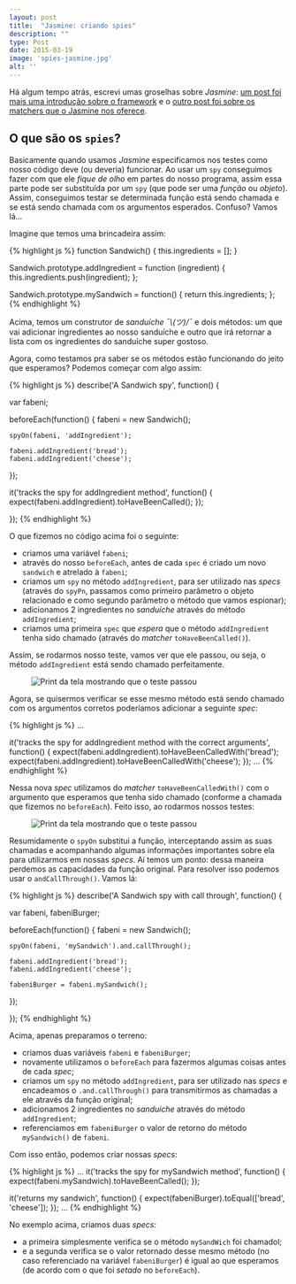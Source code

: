 ```yaml
---
layout: post
title:  "Jasmine: criando spies"
description: ""
type: Post
date: 2015-03-19
image: 'spies-jasmine.jpg'
alt: ''
---
```


Há algum tempo atrás, escrevi umas groselhas sobre *Jasmine*: [um post foi mais uma introdução sobre o framework](/brincando-com-jasmine) e o [outro post foi sobre os matchers que o Jasmine nos oferece](/jasmine-entendendo-matchers).

## O que são os `spies`?

Basicamente quando usamos *Jasmine* especificamos nos testes como nosso código deve (ou deveria) funcionar. Ao usar um `spy` conseguimos fazer com que ele *fique de olho* em partes do nosso programa, assim essa parte pode ser substituída por um `spy` (que pode ser uma *função* ou *objeto*). Assim, conseguimos testar se determinada função está sendo chamada e se está sendo chamada com os argumentos esperados. Confuso? Vamos lá...

Imagine que temos uma brincadeira assim:

{% highlight js %}
function Sandwich() {
    this.ingredients = [];
}

Sandwich.prototype.addIngredient = function (ingredient) {
    this.ingredients.push(ingredient);
};

Sandwich.prototype.mySandwich = function() {
  return this.ingredients;
};
{% endhighlight %}

Acima, temos um construtor de *sanduíche ¯\\_(ツ)_/¯* e dois métodos: um que vai adicionar ingredientes ao nosso sanduíche e outro que irá retornar a lista com os ingredientes do sanduíche super gostoso.

Agora, como testamos pra saber se os métodos estão funcionando do jeito que esperamos? Podemos começar com algo assim:

{% highlight js %}
describe('A Sandwich spy', function() {

  var fabeni;

  beforeEach(function() {
    fabeni = new Sandwich();

    spyOn(fabeni, 'addIngredient');

    fabeni.addIngredient('bread');
    fabeni.addIngredient('cheese');
  });

  it('tracks the spy for addIngredient method', function() {
    expect(fabeni.addIngredient).toHaveBeenCalled();
  });

});
{% endhighlight %}

O que fizemos no código acima foi o seguinte:

* criamos uma variável `fabeni`;
* através do nosso `beforeEach`, antes de cada `spec` é criado um novo `sandwich` e atrelado à `fabeni`;
* criamos um `spy` no método `addIngredient`,  para ser utilizado nas *specs* (através do `spyPn`, passamos como primeiro parâmetro o objeto relacionado e como segundo parâmetro o método que vamos espionar);
* adicionamos 2 ingredientes no *sanduíche* através do método `addIngredient`;
* criamos uma primeira `spec` que *espera* que o método `addIngredient` tenha sido chamado (através do *matcher* `toHaveBeenCalled()`).

Assim, se rodarmos nosso teste, vamos ver que ele passou, ou seja, o método `addIngredient` está sendo chamado perfeitamente.

<figure class="loading">
    <img src="{{ site.baseurl}}build/img/posts/samples/jasmine-spy-ok-1.png" alt="Print da tela mostrando que o teste passou">
</figure>

Agora, se quisermos verificar se esse mesmo método está sendo chamado com os argumentos corretos poderíamos adicionar a seguinte *spec*:

{% highlight js %}
...

it('tracks the spy for addIngredient method with the correct arguments', function() {
    expect(fabeni.addIngredient).toHaveBeenCalledWith('bread');
    expect(fabeni.addIngredient).toHaveBeenCalledWith('cheese');
});
...
{% endhighlight %}

Nessa nova *spec* utilizamos do *matcher* `toHaveBeenCalledWith()` com o argumento que esperamos que tenha sido chamado (conforme a chamada que fizemos no `beforeEach`). Feito isso, ao rodarmos nossos testes:

<figure class="loading">
    <img src="{{ site.baseurl}}build/img/posts/samples/jasmine-spy-ok-2.png" alt="Print da tela mostrando que o teste passou">
</figure>

Resumidamente o `spyOn` substitui a função, interceptando assim as suas chamadas e acompanhando algumas informações importantes sobre ela para utilizarmos em nossas *specs*. Aí temos um ponto: dessa maneira perdemos as capacidades da função original. Para resolver isso podemos usar o `andCallThrough()`. Vamos lá:

{% highlight js %}
describe('A Sandwich spy with call through', function() {

  var fabeni, fabeniBurger;

  beforeEach(function() {
    fabeni = new Sandwich();

    spyOn(fabeni, 'mySandwich').and.callThrough();

    fabeni.addIngredient('bread');
    fabeni.addIngredient('cheese');

    fabeniBurger = fabeni.mySandwich();
  });

});
{% endhighlight %}

Acima, apenas preparamos o terreno:

* criamos duas variáveis `fabeni` e `fabeniBurger`;
* novamente utilizamos o `beforeEach` para fazermos algumas coisas antes de cada *spec*;
* criamos um `spy` no método `addIngredient`,  para ser utilizado nas *specs* e encadeamos o `.and.callThrough()` para transmitirmos as chamadas a ele através da função original;
* adicionamos 2 ingredientes no *sanduíche* através do método `addIngredient`;
* referenciamos em `fabeniBurger` o valor de retorno do método `mySandwich()` de `fabeni`.

Com isso então, podemos criar nossas *specs*:

{% highlight js %}
...
it('tracks the spy for mySandwich method', function() {
  expect(fabeni.mySandwich).toHaveBeenCalled();
});

it('returns my sandwich', function() {
  expect(fabeniBurger).toEqual(['bread', 'cheese']);
});
...
{% endhighlight %}

No exemplo acima, criamos duas *specs*:

* a primeira simplesmente verifica se o método `mySandWich` foi chamadol;
* e a segunda verifica se o valor retornado desse mesmo método (no caso referenciado na variável `fabeniBurger`) é igual ao que esperamos (de acordo com o que foi *setado* no `beforeEach`).





